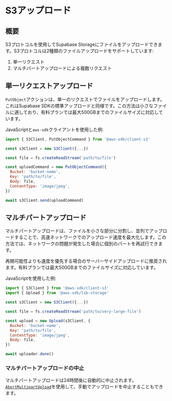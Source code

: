 # S3アップロード

## 概要

S3プロトコルを使用してSupabase Storageにファイルをアップロードできます。S3プロトコルは2種類のファイルアップロードをサポートしています:

1. 単一リクエスト
2. マルチパートアップロードによる複数リクエスト

## 単一リクエストアップロード

`PutObject`アクションは、単一のリクエストでファイルをアップロードします。これはSupabase SDKの標準アップロードと同様です。この方法は小さなファイルに適しており、有料プランでは最大500GBまでのファイルサイズに対応しています。

JavaScriptと`aws-sdk`クライアントを使用した例:

```javascript
import { S3Client, PutObjectCommand } from '@aws-sdk/client-s3'

const s3Client = new S3Client({...})

const file = fs.createReadStream('path/to/file')

const uploadCommand = new PutObjectCommand({
  Bucket: 'bucket-name',
  Key: 'path/to/file',
  Body: file,
  ContentType: 'image/jpeg',
})

await s3Client.send(uploadCommand)
```

## マルチパートアップロード

マルチパートアップロードは、ファイルを小さな部分に分割し、並列でアップロードすることで、高速ネットワークでのアップロード速度を最大化します。この方法では、ネットワークの問題が発生した場合に個別のパートを再試行できます。

再開可能性よりも速度を優先する場合のサーバーサイドアップロードに推奨されます。有料プランでは最大500GBまでのファイルサイズに対応しています。

JavaScriptを使用した例:

```javascript
import { S3Client } from '@aws-sdk/client-s3'
import { Upload } from '@aws-sdk/lib-storage'

const s3Client = new S3Client({...})

const file = fs.createReadStream('path/to/very-large-file')

const upload = new Upload(s3Client, {
  Bucket: 'bucket-name',
  Key: 'path/to/file',
  ContentType: 'image/jpeg',
  Body: file,
})

await uploader.done()
```

### マルチパートアップロードの中止

マルチパートアップロードは24時間後に自動的に中止されます。[`AbortMultipartUpload`](https://docs.aws.amazon.com/AmazonS3/latest/API/API_AbortMultipartUpload.html)を使用して、手動でアップロードを中止することもできます。
